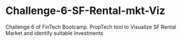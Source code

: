 # Challenge-6-SF-Rental-mkt-Viz
Challenge 6 of FinTech Bootcamp. PropTech tool to Visualize SF Rental Market and identify suitable Investments 
